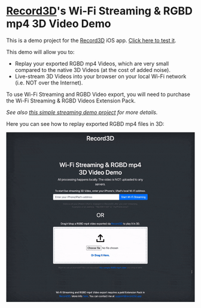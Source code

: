 # [Record3D](https://record3d.app)'s Wi-Fi Streaming & RGBD mp4 3D Video Demo

This is a demo project for the [Record3D](https://record3d.app) iOS app. [Click here to test it](https://marek-simonik.github.io/). 

This demo will allow you to:
 
- Replay your exported RGBD mp4 Videos, which are very small compared to the native 3D Videos (at the cost of added noise).
- Live-stream 3D Videos into your browser on your local Wi-Fi network (i.e. NOT over the Internet).

To use Wi-Fi Streaming and RGBD Video export, you will need to purchase the Wi-Fi Streaming & RGBD Videos Extension Pack.

*See also [this simple streaming demo project](https://github.com/marek-simonik/record3d-simple-wifi-streaming-demo) for more details.*

Here you can see how to replay exported RGBD mp4 files in 3D:

![RGBD mp4 video](record3d_goat_in_3D.gif)